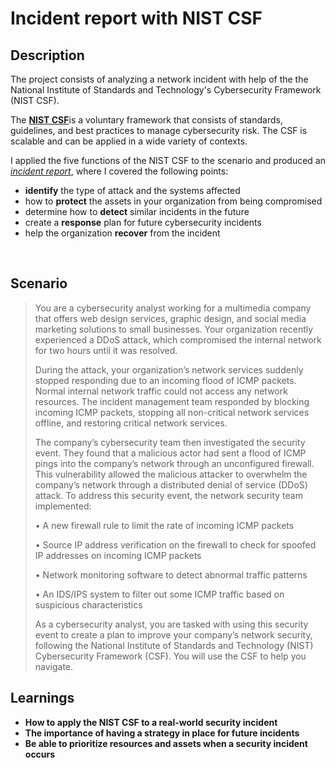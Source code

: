 <h1>Incident report with NIST CSF </h1>

<h2>Description</h2>

The project consists of analyzing a network incident with help of the the National Institute of Standards and Technology's Cybersecurity Framework (NIST CSF).<br />

The [**NIST CSF**](https://www.nist.gov/cyberframework)is a voluntary framework that consists of standards, guidelines, and best practices to manage cybersecurity risk. The CSF is scalable and can be applied in a wide variety of contexts.<br />

I applied the five functions of the  NIST CSF to the scenario and produced an [_incident report_](https://github.com/arnius88/IncidentReport/blob/main/Incident%20report%20analysis.pdf), where I covered the following points:<br />

- **identify** the type of attack and the systems affected
- how to **protect** the assets in your organization from being compromised
- determine how to **detect** similar incidents in the future
- create a **response** plan for future cybersecurity incidents
- help the organization **recover** from the incident
<br />



<h2>Scenario</h2>

>You are a cybersecurity analyst working for a multimedia company that offers web design services, graphic design, and social media marketing solutions to small businesses. Your organization recently experienced a DDoS attack, which compromised the internal network for two hours until it was resolved.
>
>During the attack, your organization’s network services suddenly stopped responding due to an incoming flood of ICMP packets. Normal internal network traffic could not access any network resources. The incident management team responded by blocking incoming ICMP packets, stopping all non-critical network services offline, and restoring critical network services. 
>
>The company’s cybersecurity team then investigated the security event. They found that a malicious actor had sent a flood of ICMP pings into the company’s network through an unconfigured firewall. This vulnerability allowed the malicious attacker to overwhelm the company’s network through a distributed denial of service (DDoS) attack. 
To address this security event, the network security team implemented:
>
>• A new firewall rule to limit the rate of incoming ICMP packets
>
>• Source IP address verification on the firewall to check for spoofed IP addresses on incoming ICMP packets
>
>• Network monitoring software to detect abnormal traffic patterns
>
>• An IDS/IPS system to filter out some ICMP traffic based on suspicious characteristics<br />
>
>As a cybersecurity analyst, you are tasked with using this security event to create a plan to improve your company’s network security, following the National Institute of Standards and Technology (NIST) Cybersecurity Framework (CSF). You will use the CSF to help you navigate. <br />

<h2>Learnings </h2>

- <b>How to apply the NIST CSF to a real-world security incident<br />
- <b>The importance of having a strategy in place for future incidents<br />
- <b>Be able to prioritize resources and assets when a security incident occurs<br />



<!--
 ```diff
- text in red
+ text in green
! text in orange
# text in gray
@@ text in purple (and bold)@@
```
--!>
